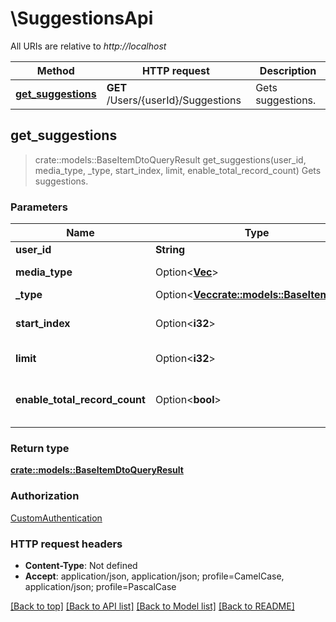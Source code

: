 # \SuggestionsApi

All URIs are relative to *http://localhost*

Method | HTTP request | Description
------------- | ------------- | -------------
[**get_suggestions**](SuggestionsApi.md#get_suggestions) | **GET** /Users/{userId}/Suggestions | Gets suggestions.



## get_suggestions

> crate::models::BaseItemDtoQueryResult get_suggestions(user_id, media_type, _type, start_index, limit, enable_total_record_count)
Gets suggestions.

### Parameters


Name | Type | Description  | Required | Notes
------------- | ------------- | ------------- | ------------- | -------------
**user_id** | **String** | The user id. | [required] |
**media_type** | Option<[**Vec<String>**](String.md)> | The media types. |  |
**_type** | Option<[**Vec<crate::models::BaseItemKind>**](crate::models::BaseItemKind.md)> | The type. |  |
**start_index** | Option<**i32**> | Optional. The start index. |  |
**limit** | Option<**i32**> | Optional. The limit. |  |
**enable_total_record_count** | Option<**bool**> | Whether to enable the total record count. |  |[default to false]

### Return type

[**crate::models::BaseItemDtoQueryResult**](BaseItemDtoQueryResult.md)

### Authorization

[CustomAuthentication](../README.md#CustomAuthentication)

### HTTP request headers

- **Content-Type**: Not defined
- **Accept**: application/json, application/json; profile=CamelCase, application/json; profile=PascalCase

[[Back to top]](#) [[Back to API list]](../README.md#documentation-for-api-endpoints) [[Back to Model list]](../README.md#documentation-for-models) [[Back to README]](../README.md)

